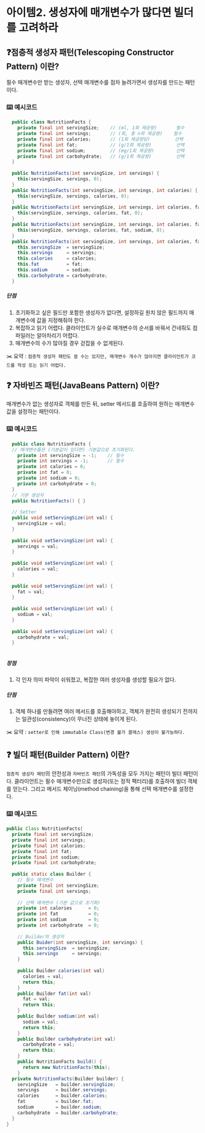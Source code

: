 # 아이템2. 생성자에 매개변수가 많다면 빌더를 고려하라
## ❓점층적 생성자 패턴(Telescoping Constructor Pattern) 이란?
필수 매개변수만 받는 생성자, 선택 매개변수를 점차 늘려가면서 생성자를 만드는 패턴이다.

### ⌨️ 예시코드
```java
  public class NutritionFacts {
    private final int servingSize;    // (ml, 1회 제공량)       필수
    private final int servings;       // (회, 총 n회 제공량)    필수
    private final int calories;       // (1회 제공량당)         선택
    private final int fat;            // (g/1회 제공량)         선택
    private final int sodium;         // (mg/1회 제공량)        선택
    private final int carbohydrate;   // (g/1회 제공량)         선택
  }
  
  public NutritionFacts(int servingSize, int servings) {
    this(servingSize, servings, 0);
  }
  public NutritionFacts(int servingSize, int servings, int calories) {
    this(servingSize, servings, calories, 0);
  }
  public NutritionFacts(int servingSize, int servings, int calories, fat) {
    this(servingSize, servings, calories, fat, 0);
  }  
  public NutritionFacts(int servingSize, int servings, int calories, fat, sodium) {
    this(servingSize, servings, calories, fat, sodium, 0);
  }  
  public NutritionFacts(int servingSize, int servings, int calories, fat, sodium, carbohydrate) {
    this.servingSize  = servingSize;
    this.servings     = servings;
    this.calories     = calories;
    this.fat          = fat;
    this.sodium       = sodium;
    this.carbohydrate = carbohydrate;
  }
```
##### 단점
1. 초기화하고 싶은 필드만 포함한 생성자가 없다면, 설정하길 원치 않은 필드까지 매개변수에 값을 지정해줘야 한다.
2. 복잡하고 읽기 어렵다. 클라이언트가 실수로 매개변수의 순서를 바꿔서 건네줘도 컴파일러는 알아차리기 어렵다.
3. 매개변수의 수가 많아질 경우 걷잡을 수 없게된다.

✂️ 요약 : `점층적 생성자 패턴도 쓸 수는 있지만, 매개변수 개수가 많아지면 클라이언트가 코드를 작성 또는 읽기 어렵다.`

## ❓ 자바빈즈 패턴(JavaBeans Pattern) 이란?
매개변수가 없는 생성자로 객체를 만든 뒤, setter 메서드를 호출하여 원하는 매개변수 값을 설정하는 패턴이다.

### ⌨️ 예시코드
```java
  public class NutritionFacts {
  // 매개변수들은 (기본값이 있다면) 기본값으로 초기화된다.
    private int servingSize = -1;    // 필수
    private int servings = -1;       // 필수
    private int calories = 0;
    private int fat = 0;    
    private int sodium = 0;
    private int carbohydrate = 0;
  }
  // 기본 생성자
  public NutritionFacts() { }
  
  // Setter
  public void setServingSize(int val) {
    servingSize = val;
  }
  
  public void setServingSize(int val) {
    servings = val;
  }
  
  public void setServingSize(int val) {
    calories = val;
  }
  
  public void setServingSize(int val) {
    fat = val;
  }
  
  public void setServingSize(int val) {
    sodium = val;
  }
  
  public void setServingSize(int val) {
    carbohydrate = val;
  }
  
```
##### 장점
1. 각 인자 의미 파악이 쉬워졌고, 복잡한 여러 생성자를 생성할 필요가 없다.

##### 단점
1. 객체 하나를 만들려면 여러 메서드를 호출해야하고, 객체가 완전히 생성되기 전까지는 일관성(consistency)이 무너진 상태에 놓이게 된다.

✂️ 요약 : `setter로 인해 immutable Class(변경 불가 클래스) 생성이 불가능하다.`

## ❓ 빌더 패턴(Builder Pattern) 이란?
`점층적 생성자 패턴`의 안전성과 `자바빈즈 패턴`의 가독성을 모두 가지는 패턴이 빌더 패턴이다.
클라이언트는 필수 매개변수만으로 생성자(또는 정적 팩터리)를 호출하여 빌더 객체를 얻는다.
그리고 메서드 체이닝(method chaining)을 통해 선택 매개변수를 설정한다.
### ⌨️ 예시코드
```java
public Class NutritionFacts{
  private final int servingSize;
  private final int servings;
  private final int calories;
  private final int fat;
  private final int sodium;
  private final int carbohydrate;
  
  public static class Builder {
    // 필수 매개변수
    private final int servingSize;
    private final int servings;
    
    // 선택 매개변수 (기본 값으로 초기화)
    private int calories      = 0;
    private int fat           = 0;
    private int sodium        = 9;
    private int carbohydrate  = 0;
    
    // Builder의 생성자
    public Buider(int servingSize, int servings) {
      this.servingSize  = servingSize;
      this.servings     = servings;
    }
   
    public Builder calories(int val)
      calories = val;
      return this;
    }
    public Builder fat(int val)
      fat = val;
      return this;
    }
    public Builder sodium(int val)
      sodium = val;
      return this;
    }
    public Builder carbohydrate(int val)
      carbohydrate = val;
      return this;
    }
    public NutritionFacts build() {
      return new NutritionFacts(this);
    }
  private NutritionFacts(Builder builder) {
    servingSize   = builder.servingSize;
    servings      = builder.servings;
    calories      = builder.calories;
    fat           = builder.fat;
    sodium        = builder.sodium;
    carbohydrate  = builder.carbohydrate;
  } 
}
```


